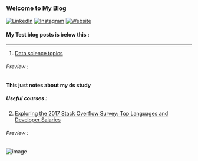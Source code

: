 ### Welcome to My Blog
[![LinkedIn](https://img.shields.io/badge/LinkedIn-%230077B5.svg?style=for-the-badge&logo=linkedin&logoColor=white)](https://www.linkedin.com/in/saadalmalki711/)
[![Instagram](https://img.shields.io/badge/Instagram-%23E4405F.svg?style=for-the-badge&logo=instagram&logoColor=white)](https://www.instagram.com/creator_sai711)
[![Website](https://img.shields.io/badge/Website-%2312100E.svg?style=for-the-badge&logo=google-chrome&logoColor=white)](https://saadthelegend.netlify.app)
<br>
#### My Test blog posts is below this :

-----

1. [Data science topics](datasciencetopics.html)
###### Preview :
**This just notes about my ds study**
##### Useful courses :

2. [Exploring the 2017 Stack Overflow Survey: Top Languages and Developer Salaries](https://saadthelegend.netlify.app/articles/surveypost)
###### Preview :
![image](https://media2.dev.to/dynamic/image/width=800%2Cheight=%2Cfit=scale-down%2Cgravity=auto%2Cformat=auto/https%3A%2F%2Fdev-to-uploads.s3.amazonaws.com%2Fuploads%2Farticles%2Fpm7jthjy365twkhp2rfv.png)
